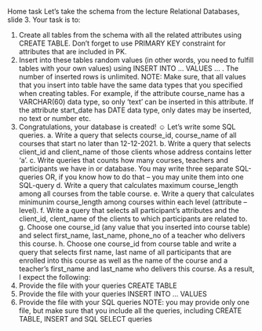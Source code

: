 Home task
Let’s take the schema from the lecture Relational Databases, slide 3. Your task is to:
1. Create all tables from the schema with all the related attributes using CREATE TABLE. Don’t
forget to use PRIMARY KEY constraint for attributes that are included in PK.
2. Insert into these tables random values (in other words, you need to fulfill tables with your own 
values) using INSERT INTO … VALUES … . The number of inserted rows is unlimited. 
NOTE: Make sure, that all values that you insert into table have the same data types that you 
specified when creating tables. For example, if the attribute course_name has a VARCHAR(60) 
data type, so only ‘text’ can be inserted in this attribute. If the attribute start_date has DATE 
data type, only dates may be inserted, no text or number etc.
3. Congratulations, your database is created! ☺ Let’s write some SQL queries.
a. Write a query that selects course_id, course_name of all courses that start no later than
12-12-2021.
b. Write a query that selects client_id and client_name of those clients whose address 
contains letter ‘a’.
c. Write queries that counts how many courses, teachers and participants we have in or 
database. You may write three separate SQL-queries OR, if you know how to do that –
you may unite them into one SQL-query
d. Write a query that calculates maximum course_length among all courses from the table 
course.
e. Write a query that calculates minimunim course_length among courses within each 
level (attribute – level). 
f. Write a query that selects all participant’s attributes and the client_id, clent_name of 
the clients to which participants are related to. 
g. Choose one course_id (any value that you inserted into course table) and select 
first_name, last_name, phone_no of a teacher who delivers this course. 
h. Choose one course_id from course table and write a query that selects first name, last 
name of all participants that are enrolled into this course as well as the name of the 
course and a teacher’s first_name and last_name who delivers this course.
As a result, I expect the following:
1. Provide the file with your queries CREATE TABLE
2. Provide the file with your queries INSERT INTO … VALUES
3. Provide the file with your SQL queries
NOTE: you may provide only one file, but make sure that you include all the queries, including CREATE 
TABLE, INSERT and SQL SELECT queries
 
